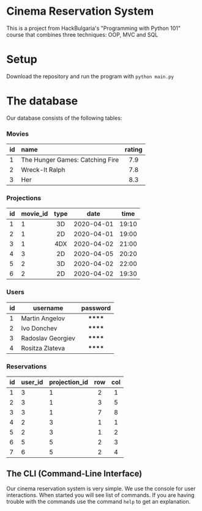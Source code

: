 # Cinema Reservation System

This is a project from HackBulgaria's "Programming with Python 101" course that combines three techniques: OOP, MVC and SQL

# Setup

Download the repository and run the program with ```python main.py```

# The database

Our database consists of the following tables:

### Movies

| id  | name                            | rating |
| --- | :------------------------------ | :----: |
| 1   | The Hunger Games: Catching Fire |  7.9   |
| 2   | Wreck-It Ralph                  |  7.8   |
| 3   | Her                             |  8.3   |

### Projections

| id  | movie_id | type |    date    | time  |
| --- | -------- | :--: | :--------: | :---: |
| 1   | 1        |  3D  | 2020-04-01 | 19:10 |
| 2   | 1        |  2D  | 2020-04-01 | 19:00 |
| 3   | 1        | 4DX  | 2020-04-02 | 21:00 |
| 4   | 3        |  2D  | 2020-04-05 | 20:20 |
| 5   | 2        |  3D  | 2020-04-02 | 22:00 |
| 6   | 2        |  2D  | 2020-04-02 | 19:30 |

### Users

| id  | username          |   password   |
| --- | ----------------- | :----------: |
| 1   | Martin Angelov    | **\*\*\*\*** |
| 2   | Ivo Donchev       | **\*\*\*\*** |
| 3   | Radoslav Georgiev | **\*\*\*\*** |
| 4   | Rositza Zlateva   | **\*\*\*\*** |


### Reservations

| id  | user_id | projection_id | row | col |
| --- | ------- | ------------- | :-: | :-: |
| 1   | 3       | 1             |  2  |  1  |
| 2   | 3       | 1             |  3  |  5  |
| 3   | 3       | 1             |  7  |  8  |
| 4   | 2       | 3             |  1  |  1  |
| 5   | 2       | 3             |  1  |  2  |
| 6   | 5       | 5             |  2  |  3  |
| 7   | 6       | 5             |  2  |  4  |


## The CLI (Command-Line Interface)

Our cinema reservation system is very simple. We use the console for user interactions. When started you will see list of commands. If you are having trouble with the commands use the command ```help``` to get an explanation.
